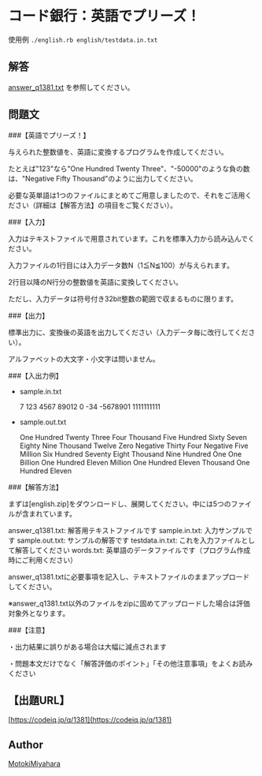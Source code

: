 コード銀行：英語でプリーズ！
====

使用例
`./english.rb english/testdata.in.txt`


## 解答
[answer_q1381.txt](answer_q1381.txt) を参照してください。


## 問題文

###【英語でプリーズ！】

与えられた整数値を、英語に変換するプログラムを作成してください。

たとえば"123"なら"One Hundred Twenty Three"、"-50000"のような負の数は、"Negative Fifty Thousand"のように出力してください。

必要な英単語は1つのファイルにまとめてご用意しましたので、それをご活用ください（詳細は【解答方法】の項目をご覧ください）。

###【入力】

入力はテキストファイルで用意されています。これを標準入力から読み込んでください。

入力ファイルの1行目には入力データ数N（1≦N≦100）が与えられます。

2行目以降のN行分の整数値を英語に変換してください。

ただし、入力データは符号付き32bit整数の範囲で収まるものに限ります。

###【出力】

標準出力に、変換後の英語を出力してください（入力データ毎に改行してください）。

アルファベットの大文字・小文字は問いません。

###【入出力例】
- sample.in.txt

    7
    123
    4567
    89012
    0
    -34
    -5678901
    1111111111


- sample.out.txt

    One Hundred Twenty Three
    Four Thousand Five Hundred Sixty Seven
    Eighty Nine Thousand Twelve
    Zero
    Negative Thirty Four
    Negative Five Million Six Hundred Seventy Eight Thousand Nine Hundred One
    One Billion One Hundred Eleven Million One Hundred Eleven Thousand One Hundred Eleven

###【解答方法】

まずは[english.zip]をダウンロードし、展開してください。中には5つのファイルが含まれています。


answer_q1381.txt: 解答用テキストファイルです
sample.in.txt: 入力サンプルです
sample.out.txt: サンプルの解答です
testdata.in.txt: これを入力ファイルとして解答してください
words.txt: 英単語のデータファイルです（プログラム作成時にご利用ください）


answer_q1381.txtに必要事項を記入し、テキストファイルのままアップロードしてください。

※answer_q1381.txt以外のファイルをzipに固めてアップロードした場合は評価対象外となります。

###【注意】

・出力結果に誤りがある場合は大幅に減点されます

・問題本文だけでなく「解答評価のポイント」「その他注意事項」をよくお読みください


## 【出題URL】
[https://codeiq.jp/q/1381](https://codeiq.jp/q/1381)

## Author
[MotokiMiyahara](https://github.com/MotokiMiyahara/)


